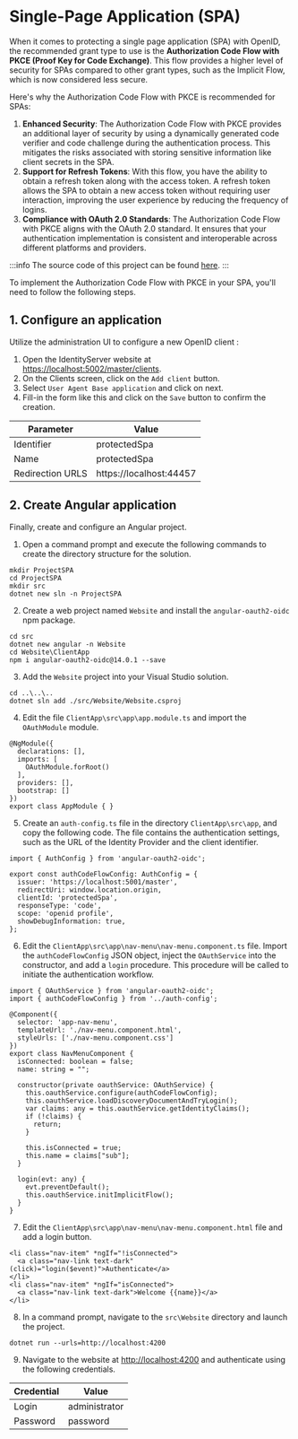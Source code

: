 # Single-Page Application (SPA)

When it comes to protecting a single page application (SPA) with OpenID, the recommended grant type to use is the **Authorization Code Flow with PKCE (Proof Key for Code Exchange)**. This flow provides a higher level of security for SPAs compared to other grant types, such as the Implicit Flow, which is now considered less secure.

Here's why the Authorization Code Flow with PKCE is recommended for SPAs:

1. **Enhanced Security**: The Authorization Code Flow with PKCE provides an additional layer of security by using a dynamically generated code verifier and code challenge during the authentication process. This mitigates the risks associated with storing sensitive information like client secrets in the SPA.
2. **Support for Refresh Tokens**: With this flow, you have the ability to obtain a refresh token along with the access token. A refresh token allows the SPA to obtain a new access token without requiring user interaction, improving the user experience by reducing the frequency of logins.
3. **Compliance with OAuth 2.0 Standards**: The Authorization Code Flow with PKCE aligns with the OAuth 2.0 standard. It ensures that your authentication implementation is consistent and interoperable across different platforms and providers.

:::info
The source code of this project can be found [here](https://github.com/simpleidserver/SimpleIdServer/tree/master/samples/ProjectSPA).
:::

To implement the Authorization Code Flow with PKCE in your SPA, you'll need to follow the following steps.

## 1. Configure an application

Utilize the administration UI to configure a new OpenID client :

1. Open the IdentityServer website at [https://localhost:5002/master/clients](https://localhost:5002/master/clients).
2. On the Clients screen, click on the `Add client` button.
3. Select `User Agent Base application` and click on next.
4. Fill-in the form like this and click on the `Save` button to confirm the creation.

| Parameter        | Value                         |
| ---------------- | ----------------------------- |
| Identifier       | protectedSpa                  |
| Name             | protectedSpa                  |
| Redirection URLS | https://localhost:44457       |

## 2. Create Angular application

Finally, create and configure an Angular project.

1. Open a command prompt and execute the following commands to create the directory structure for the solution.

```
mkdir ProjectSPA
cd ProjectSPA
mkdir src
dotnet new sln -n ProjectSPA
```

2. Create a web project named `Website` and install the `angular-oauth2-oidc` npm package.

```
cd src
dotnet new angular -n Website
cd Website\ClientApp
npm i angular-oauth2-oidc@14.0.1 --save
```

3. Add the `Website` project into your Visual Studio solution.

```
cd ..\..\..
dotnet sln add ./src/Website/Website.csproj
```

4. Edit the file `ClientApp\src\app\app.module.ts` and import the `OAuthModule` module.

```
@NgModule({
  declarations: [],
  imports: [
    OAuthModule.forRoot()
  ],
  providers: [],
  bootstrap: []
})
export class AppModule { }
```

5. Create an `auth-config.ts` file in the directory `ClientApp\src\app`, and copy the following code. The file contains the authentication settings, such as the URL of the Identity Provider and the client identifier.

```
import { AuthConfig } from 'angular-oauth2-oidc';

export const authCodeFlowConfig: AuthConfig = {
  issuer: 'https://localhost:5001/master',
  redirectUri: window.location.origin,
  clientId: 'protectedSpa',
  responseType: 'code',
  scope: 'openid profile',
  showDebugInformation: true,
};
```

6. Edit the `ClientApp\src\app\nav-menu\nav-menu.component.ts` file. Import the `authCodeFlowConfig` JSON object, inject the `OAuthService` into the constructor, and add a `login` procedure. This procedure will be called to initiate the authentication workflow.

```
import { OAuthService } from 'angular-oauth2-oidc';
import { authCodeFlowConfig } from '../auth-config';

@Component({
  selector: 'app-nav-menu',
  templateUrl: './nav-menu.component.html',
  styleUrls: ['./nav-menu.component.css']
})
export class NavMenuComponent {  
  isConnected: boolean = false;
  name: string = "";

  constructor(private oauthService: OAuthService) {
    this.oauthService.configure(authCodeFlowConfig);
    this.oauthService.loadDiscoveryDocumentAndTryLogin();
    var claims: any = this.oauthService.getIdentityClaims();
    if (!claims) {
      return;
    }

    this.isConnected = true;
    this.name = claims["sub"];
  }

  login(evt: any) {
    evt.preventDefault();
    this.oauthService.initImplicitFlow();
  }
}
```

7. Edit the `ClientApp\src\app\nav-menu\nav-menu.component.html` file and add a login button.

```
<li class="nav-item" *ngIf="!isConnected">
  <a class="nav-link text-dark" (click)="login($event)">Authenticate</a>
</li>
<li class="nav-item" *ngIf="isConnected">
  <a class="nav-link text-dark">Welcome {{name}}</a>
</li>
```

8. In a command prompt, navigate to the `src\Website` directory and launch the project.

```
dotnet run --urls=http://localhost:4200
```

9. Navigate to the website at [http://localhost:4200](http://localhost:4200) and authenticate using the following credentials.

| Credential | Value         |
| ---------- | ------------- |
| Login      | administrator |
| Password   | password      |